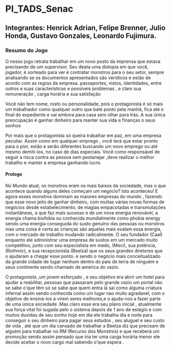 # PI_TADS_Senac

## Integrantes: Henrick Adrian, Felipe Brenner, Julio Honda, Gustavo Gonzales, Leonardo Fujimura.

### Resumo do Jogo
O nosso jogo retrata trabalhar em um novo posto da imprensa que estava precisando de um supervisor.
Seu deata uma distopia em que você, jogador, é sorteado para ver é contratar monstros para o seu setor,
sempre analisando se os documentos apresentados são verídicos e estão de acordo com as regras da empresa.
passaportes, vistos, identidades, entre outros e suas características e possíveis problemas , e claro sua remuneração ,
carga horária e sua satisfação

Você não tem nome, rosto ou personalidade, pois o protagonista é só mais um trabalhador como qualquer outro que bate ponto pela manhã, 
fica até o final do expediente e vai embora para casa sem olhar para trás. A sua única preocupação é ganhar dinheiro para manter sua vida e finanças o seus sonhos

Por mais que o protagonista só queira trabalhar em paz, em uma empresa peculiar.
Assim como em qualquer emprego , você terá que estar pronto para o pior,
estão e serão diferentes buscando um novo emprego ou até mesmo demiti-los, no caso de dias especiais.
Você como responsável de seguir a risca contra as pessoa sem pestanejar ,deve realizar o melhor trabalho e manter a empresa ganhando lucro.

#### Prologo 
No Mundo atual, os monstros eram os mais baixos da sociedade, mas o que acontece quando alguns deles  começam um negócio? Isto aconteceu! E agora esses monstros dominam as maiores empresas do mundo
, fazendo que esse novo jeito de ganhar dinheiro, com muitas várias novas formas de negócios desde estabelecimento, de magias empacotadas e transmutações instantâneas,
a que faz mais sucesso e de um nova energia renovável, a energia chama biofobia ou conhecida mundialmente como phobia energy sendo uma energia conseguida do susto genuíno das pessoas ou monstros mas uma coisa é certa as crianças são aquelas mais exalam essa energia, com o mercado de trabalho mudando radicalmente.
O seu fundador (Caal) enquanto ele  administrar uma empresa de sustos em um mercado muito competitivo, junto com seu especialista em medo, (Meci), sua potência, (Rothmic), e sua recepcionista (Beelza) que os seus grandes diretores que o ajudaram a chegar esse ponto. e sendo o negócio  mais conceitualizado da grande cidade de lugar nenhum dentro do país de terra de ninguém e seus continente sendo chamado de américa do vazio.

 O protagonista ,um jovem esforçado , e seu objetivo era abrir um hotel para ajudar a reabilitar, 
 pessoas que passaram pelo grande vazio um portal não se sabe o'que têm só se sabe que quem entra lá sai como alguma criatura infernal assim sendo conhecida como um lugar nao muito agradavel, com o objetivo de ensiná-los a virem seres melhores,e o ajuda-nos a fazer parte de uma única sociedade
 .Mas claro esse era seu plano inicial , atualmente sua força vital foi sugada pelo o sistema depois de 1 ano de estágio e com muitos duvidas de seu sonho hoje em dia ele trabalha dia e noite para conseguir o seu dinheiro para pagar seus estudos ,
 seu aluguel e seu custo de vida , até que um dia cansado de  trabalhar a Beelza  diz que precisam de alguém para trabalhar no RM (Recurso dos Monstros) e que receberá um promoção sendo assim pensado que iria ter uma carga horária menor ele decide aceitar o novo cargo mal sabendo o'que  espera . 

